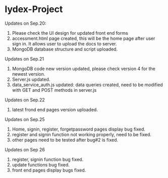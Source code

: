 # lydex-Project
Updates on Sep.20:
1. Please check the UI design for updated front end forms
2. accessment.html page created, this will be the home page after user sign in. It allows user to upload the docs to server.
3. MongoDB database structure and script uploaded.

Updates on Sep.21
1. MongoDB code new version updated, please check version 4 for the newest version.
2. Server.js updated.
3. data_service_auth.js updated: data queries created, need to be modified with GET and POST methods in server.js

Updates on Sep.22
1. latest frond end pages version uploaded.

Updates on Sep.25
1. Home, signin, register, forgetpassword pages display bug fixed.
2. register and signin function not working properly, need to be fixed.
3. other pages need to be tested after bug#2 is fixed.

Updates on Sep 26
1. register, signin function bug fixed.
2. update functions bug fixed.
3. front end pages display bugs fixed.
